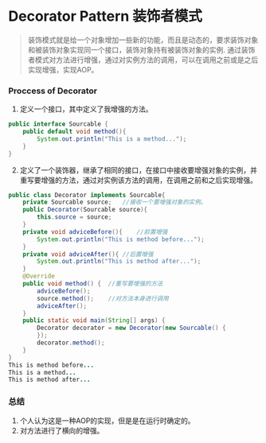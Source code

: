 # Decorator Pattern 装饰者模式
> 装饰模式就是给一个对象增加一些新的功能，而且是动态的，要求装饰对象和被装饰对象实现同一个接口，装饰对象持有被装饰对象的实例.
> 通过装饰者模式对方法进行增强，通过对实例方法的调用，可以在调用之前或是之后实现增强，实现AOP。

### Proccess of Decorator
1. 定义一个接口，其中定义了我增强的方法。
```Java
public interface Sourcable {
	public default void method(){
		System.out.println("This is a method...");
	}
}
```

2. 定义了一个装饰器，继承了相同的接口，在接口中接收要增强对象的实例，并重写要增强的方法，通过对实例该方法的调用，在调用之前和之后实现增强。
```Java
public class Decorator implements Sourcable{
	private Sourcable source;	//接收一个要增强对象的实例。
	public Decorator(Sourcable source){
		this.source = source;
	}
	private void adviceBefore(){	//前置增强
		System.out.println("This is method before...");
	}
	private void adviceAfter(){	//后置增强
		System.out.println("This is method after...");
	}
	@Override
	public void method() {	//重写要增强的方法
		adviceBefore();
		source.method();	//对方法本身进行调用
		adviceAfter();
	}
	public static void main(String[] args) {
		Decorator decorator = new Decorator(new Sourcable() {
		});
		decorator.method();
	}
}
This is method before...
This is a method...
This is method after...
```

### 总结
1. 个人认为这是一种AOP的实现，但是是在运行时确定的。
2. 对方法进行了横向的增强。